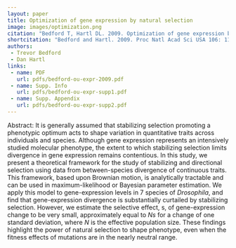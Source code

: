 ```yaml
---
layout: paper
title: Optimization of gene expression by natural selection
image: images/optimization.png
citation: "Bedford T, Hartl DL. 2009. Optimization of gene expression by natural selection. Proc Natl Acad Sci USA 106: 1133-1138."
shortcitation: "Bedford and Hartl. 2009. Proc Natl Acad Sci USA 106: 1133-1138."
authors:
 - Trevor Bedford
 - Dan Hartl
links:
 - name: PDF
   url: pdfs/bedford-ou-expr-2009.pdf
 - name: Supp. Info
   url: pdfs/bedford-ou-expr-supp1.pdf
 - name: Supp. Appendix
   url: pdfs/bedford-ou-expr-supp2.pdf
---
```


Abstract: It is generally assumed that stabilizing selection promoting a phenotypic optimum acts to shape variation in quantitative traits across individuals and species. Although gene expression represents an intensively studied molecular phenotype, the extent to which stabilizing selection limits divergence in gene expression remains contentious. In this study, we present a theoretical framework for the study of stabilizing and directional selection using data from between-species divergence of continuous traits. This framework, based upon Brownian motion, is analytically tractable and can be used in maximum-likelihood or Bayesian parameter estimation. We apply this model to gene-expression levels in 7 species of *Drosophila*, and find that gene-expression divergence is substantially curtailed by stabilizing selection. However, we estimate the selective effect, s, of gene-expression change to be very small, approximately equal to *Ns* for a change of one standard deviation, where *N* is the effective population size. These findings highlight the power of natural selection to shape phenotype, even when the fitness effects of mutations are in the nearly neutral range.